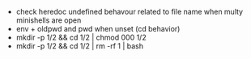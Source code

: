 <!-- Execution -->
- check heredoc undefined behavour related to file name when multy minishells are open
- env + oldpwd and pwd when unset (cd behavior)
- mkdir -p 1/2 && cd 1/2 | chmod 000 1/2 
- mkdir -p 1/2 && cd 1/2 | rm -rf 1 | bash